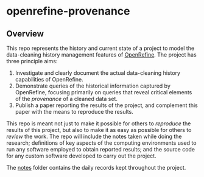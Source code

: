 # openrefine-provenance

## Overview
This repo represents the history and current state of a project to model the data-cleaning history management features of [OpenRefine](http://openrefine.org).  The project has three principle aims:

1. Investigate and clearly document the actual data-cleaning history capabilities of OpenRefine.
2. Demonstrate queries of the historical information captured by OpenRefine, focusing primarily on queries that reveal critical elements of the *provenance* of a cleaned data set. 
3. Publish a paper reporting the results of the project, and complement this paper with the means to reproduce the results.

This repo is meant not just to make it possible for others to *reproduce* the results of this project, but also to make it as easy as possible for others to *review* the work.  The repo will include the notes taken while doing the research; definitions of key aspects of the computing environments used to run any software employed to obtain reported results; and the source code for any custom software developed to carry out the project.

The [notes](https://github.com/tmcphillips/openrefine-provenance/tree/master/notes) folder contains the daily records kept throughout the project.
